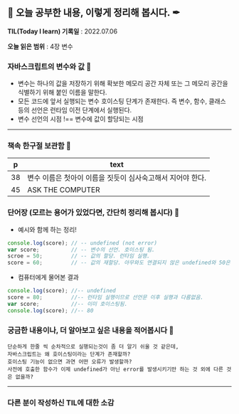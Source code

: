 ## 📕 오늘 공부한 내용, 이렇게 정리해 봅시다. ✒

**TIL(Today I learn) 기록일** : 2022.07.06

**오늘 읽은 범위** : 4장 변수

### 자바스크립트의 변수와 값 📑

- 변수는 하나의 값을 저장하기 위해 확보한 메모리 공간 자체 또는 그 메모리 공간을 식별하기 위해 붙인 이름을 말한다.
- 모든 코드에 앞서 실행되는 변수 호이스팅 단계가 존재한다. 즉 변수, 함수, 클래스 등의 선언은 런타임 이전 단계에서 실행된다.
- 변수 선언의 시점 !== 변수에 값이 할당되는 시점

---

### 책속 한구절 보관함 📖

| p    | text                                           |
| ---- | ---------------------------------------------- |
| 38  | 변수 이름은 첫아이 이름을 짓듯이 심사숙고해서 지어야 한다.  |
| 45  | ASK THE COMPUTER  |


### 단어장 (모르는 용어가 있었다면, 간단히 정리해 봅시다) 🔖
+ 예시와 함께 하는 정리!
```javascript
console.log(score); // -- undefined (not error)
var score;          // -- 변수의 선언. 호이스팅 됨.
scroe = 50;         // -- 값의 할당. 런타임 실행.
score = 60;         // -- 값의 재할당. 아무와도 연결되지 않은 undefined와 50은 GC의 대상이 되었다.

```

+ 컴퓨터에게 물어본 결과
```javascript
console.log(score); //-- undefined
score = 80;         //-- 런타임 실행이므로 선언문 이후 실행과 다름없음.
var score;          //-- 이미 호이스팅됨.
console.log(score); //-- 80

```

### 궁금한 내용이나, 더 알아보고 싶은 내용을 적어봅시다 🤔
```
단순하게 한줄 씩 순차적으로 실행되는것이 좀 더 알기 쉬울 것 같은데,
자바스크립트는 왜 호이스팅이라는 단계가 존재할까?
호이스팅 기능이 없으면 과연 어떤 오류가 발생할까?
사전에 호출한 함수가 이제 undefined가 아닌 error를 발생시키기만 하는 것 외에 다른 것은 없을까?
```

---

### 다른 분이 작성하신 TIL에 대한 소감

